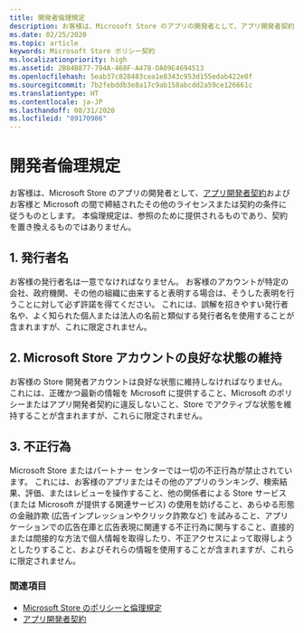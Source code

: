 ```yaml
---
title: 開発者倫理規定
description: お客様は、Microsoft Store のアプリの開発者として、アプリ開発者契約およびお客様と Microsoft の間で締結されたその他のライセンスまたは契約の条件に従うものとします。
ms.date: 02/25/2020
ms.topic: article
keywords: Microsoft Store ポリシー契約
ms.localizationpriority: high
ms.assetid: 2B84B877-794A-468F-A478-DA09E4694513
ms.openlocfilehash: 5eab37c828483cea1e8343c953d155edab422e0f
ms.sourcegitcommit: 7b2febddb3e8a17c9ab158abcdd2a59ce126661c
ms.translationtype: HT
ms.contentlocale: ja-JP
ms.lasthandoff: 08/31/2020
ms.locfileid: "89170986"
---
```

# <a name="developer-code-of-conduct"></a>開発者倫理規定

お客様は、Microsoft Store のアプリの開発者として、[アプリ開発者契約](/legal/windows/agreements/app-developer-agreement)およびお客様と Microsoft の間で締結されたその他のライセンスまたは契約の条件に従うものとします。 本倫理規定は、参照のために提供されるものであり、契約を置き換えるものではありません。


## <a name="1-publisher-name"></a>1. 発行者名

お客様の発行者名は一意でなければなりません。 お客様のアカウントが特定の会社、政府機関、その他の組織に由来すると表明する場合は、そうした表明を行うことに対して必ず許諾を得てください。 これには、誤解を招きやすい発行者名や、よく知られた個人または法人の名前と類似する発行者名を使用することが含まれますが、これに限定されません。


## <a name="2-store-account-in-good-standing"></a>2. Microsoft Store アカウントの良好な状態の維持

お客様の Store 開発者アカウントは良好な状態に維持しなければなりません。 これには、正確かつ最新の情報を Microsoft に提供すること、Microsoft のポリシーまたはアプリ開発者契約に違反しないこと、Store でアクティブな状態を維持することが含まれますが、これらに限定されません。


## <a name="3-fraudulent-or-dishonest-activities"></a>3. 不正行為

Microsoft Store またはパートナー センターでは一切の不正行為が禁止されています。 これには、お客様のアプリまたはその他のアプリのランキング、検索結果、評価、またはレビューを操作すること、他の関係者による Store サービス (または Microsoft が提供する関連サービス) の使用を妨げること、あらゆる形態の金融詐欺 (広告インプレッションやクリック詐欺など) を試みること、アプリケーションでの広告在庫と広告表現に関連する不正行為に関与すること、直接的または間接的な方法で個人情報を取得したり、不正アクセスによって取得しようとしたりすること、およびそれらの情報を使用することが含まれますが、これらに限定されません。


### <a name="see-also"></a>関連項目

- [Microsoft Store のポリシーと倫理規定](store-policies-and-code-of-conduct.md)
- [アプリ開発者契約](/legal/windows/agreements/app-developer-agreement)
